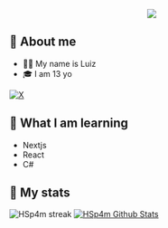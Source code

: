 <p align="center">
    <img src="https://readme-typing-svg.herokuapp.com/?lines=Helloooooooo;My+Name+is+Luiz!;Welcome+to+my+profile!&font=Fira%20Code&color=%23D62F79&center=true&width=280&height=50">
</p>


## 👀 About me

- 🧑‍💻 My name is Luiz
- 🎓 I am 13 yo

[![X](https://img.shields.io/badge/X-black.svg?logo=X&logoColor=white)](https://x.com/luizdodibre)

## 🏫 What I am learning 
- Nextjs
- React
- C#

## 🎇 My stats
<img title="" alt="HSp4m streak" src="https://github-readme-streak-stats.herokuapp.com/?user=hsp4m&theme=black-ice&hide_border=true&stroke=0000&background=060A0CD0"/>
<a href="https://github.com/ahmetskilinc/github-readme-stats">
  <img alt="HSp4m Github Stats" src="https://github-readme-stats.vercel.app/api?username=hsp4m&show_icons=true&count_private=true&theme=react&hide_border=true&bg_color=0D1117" />
</a>

